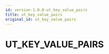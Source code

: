 ```yaml
---
id: version-1.0.0-ut_key_value_pairs
title: ut_key_value_pairs
original_id: ut_key_value_pairs
---
```


# UT_KEY_VALUE_PAIRS


















 
